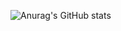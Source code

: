 ![Anurag's GitHub stats](https://github-readme-stats.vercel.app/api?username=ikilinc1&show_icons=true&theme=tokyonight&hide=prs,issues,contribs&include_all_commits=true)
